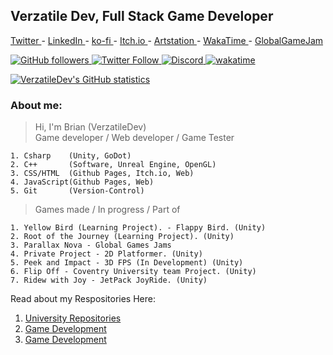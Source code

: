 ## Verzatile Dev, Full Stack Game Developer

<a href="https://twitter.com/VerzatileDev"> Twitter </a>  - <a href="https://www.linkedin.com/in/brian-l%C3%A4tt-53b592194/"> LinkedIn </a> - <a href="https://ko-fi.com/verzatiledev"> ko-fi </a>- <a href="https://verzatiledev.itch.io/"> Itch.io </a>- <a href="https://www.artstation.com/verzatiledev"> Artstation </a>- <a href="https://wakatime.com/@VerzatileDev"> WakaTime </a>- <a href="https://globalgamejam.org/users/verzatilius"> GlobalGameJam </a> 


<!--    PLATFORMS AVAILABLE    -->
<a href="https://github.com/login?return_to=https%3A%2F%2Fgithub.com%2FVerzatileDev">![GitHub followers](https://img.shields.io/github/followers/VerzatileDev?style=social) 
<a href="https://twitter.com/VerzatileDev">![Twitter Follow](https://img.shields.io/twitter/follow/VerzatileDev?style=social) 
<a href="https://discord.gg/rtTXyTCREf"> ![Discord](https://img.shields.io/discord/907655951719493723?label=verzatilium%20%20Discord&logo=Discord&style=social)
[![wakatime](https://wakatime.com/badge/user/c750bcfe-b7cb-4d8e-9808-1c02b3316496.svg)](https://wakatime.com/@c750bcfe-b7cb-4d8e-9808-1c02b3316496)
<br/>

[![VerzatileDev's GitHub statistics](https://github-readme-stats.vercel.app/api?username=VerzatileDev&theme=radical)](https://wakatime.com/@VerzatileDev) 

### **About me:**

> Hi, I'm Brian (VerzatileDev) </br>
> Game developer / Web developer / Game Tester
 
    1. Csharp    (Unity, GoDot)
    2. C++       (Software, Unreal Engine, OpenGL)
    3. CSS/HTML  (Github Pages, Itch.io, Web)
    4. JavaScript(Github Pages, Web)
    5. Git       (Version-Control)


> Games made / In progress / Part of

    1. Yellow Bird (Learning Project). - Flappy Bird. (Unity)
    2. Root of the Journey (Learning Project). (Unity)
    3. Parallax Nova - Global Games Jams
    4. Private Project - 2D Platformer. (Unity)
    5. Peek and Impact - 3D FPS (In Development) (Unity)
    6. Flip Off - Coventry University team Project. (Unity)
    7. Ridew with Joy - JetPack JoyRide. (Unity)

Read about my Respositories Here:
1. <a href="https://github.com/stars/VerzatileDev/lists/university-repositories"> University Repositories </a>
2. <a href="https://github.com/stars/VerzatileDev/lists/game-development"> Game Development </a>
3. <a href="https://github.com/stars/VerzatileDev/lists/website-development"> Game Development </a>


